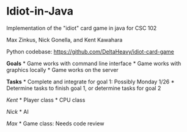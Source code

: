 Idiot-in-Java
=============

Implementation of the "idiot" card game in java for CSC 102

Max Zinkus, Nick Gonella, and Kent Kawahara

Python codebase: https://github.com/DeltaHeavy/idiot-card-game

**Goals**
	* Game works with command line interface
	* Game works with graphics locally
	* Game works on the server

**Tasks**
	* Complete and integrate for goal 1: Possibly Monday 1/26
	* Determine tasks to finish goal 1, or determine tasks for goal 2

*Kent*
	* Player class
	* CPU class

*Nick*
	* AI

*Max*
	* Game class: Needs code review
